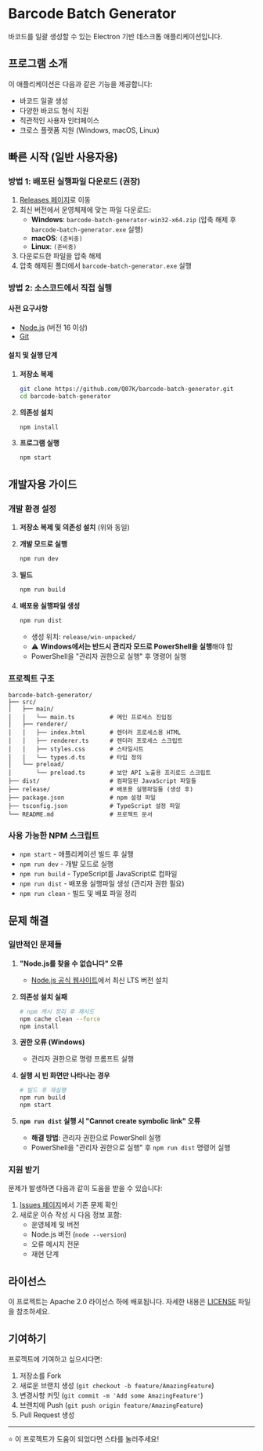 # Barcode Batch Generator

바코드를 일괄 생성할 수 있는 Electron 기반 데스크톱 애플리케이션입니다.

## 프로그램 소개

이 애플리케이션은 다음과 같은 기능을 제공합니다:
- 바코드 일괄 생성
- 다양한 바코드 형식 지원
- 직관적인 사용자 인터페이스
- 크로스 플랫폼 지원 (Windows, macOS, Linux)

## 빠른 시작 (일반 사용자용)

### 방법 1: 배포된 실행파일 다운로드 (권장)

1. [Releases 페이지](https://github.com/Q07K/barcode-batch-generator/releases)로 이동
2. 최신 버전에서 운영체제에 맞는 파일 다운로드:
   - **Windows**: `barcode-batch-generator-win32-x64.zip` (압축 해제 후 `barcode-batch-generator.exe` 실행)
   - **macOS**: `(준비중)`
   - **Linux**: `(준비중)`
3. 다운로드한 파일을 압축 해제
4. 압축 해제된 폴더에서 `barcode-batch-generator.exe` 실행

### 방법 2: 소스코드에서 직접 실행

#### 사전 요구사항
- [Node.js](https://nodejs.org/) (버전 16 이상)
- [Git](https://git-scm.com/)

#### 설치 및 실행 단계

1. **저장소 복제**
   ```bash
   git clone https://github.com/Q07K/barcode-batch-generator.git
   cd barcode-batch-generator
   ```

2. **의존성 설치**
   ```bash
   npm install
   ```

3. **프로그램 실행**
   ```bash
   npm start
   ```

## 개발자용 가이드

### 개발 환경 설정

1. **저장소 복제 및 의존성 설치** (위와 동일)

2. **개발 모드로 실행**
   ```bash
   npm run dev
   ```

3. **빌드**
   ```bash
   npm run build
   ```

4. **배포용 실행파일 생성**
   ```bash
   npm run dist
   ```
   - 생성 위치: `release/win-unpacked/`
   - ⚠️ **Windows에서는 반드시 관리자 모드로 PowerShell을 실행**해야 함
   - PowerShell을 "관리자 권한으로 실행" 후 명령어 실행

### 프로젝트 구조

```
barcode-batch-generator/
├── src/
│   ├── main/
│   │   └── main.ts          # 메인 프로세스 진입점
│   ├── renderer/
│   │   ├── index.html       # 렌더러 프로세스용 HTML
│   │   ├── renderer.ts      # 렌더러 프로세스 스크립트
│   │   ├── styles.css       # 스타일시트
│   │   └── types.d.ts       # 타입 정의
│   └── preload/
│       └── preload.ts       # 보안 API 노출용 프리로드 스크립트
├── dist/                    # 컴파일된 JavaScript 파일들
├── release/                 # 배포용 실행파일들 (생성 후)
├── package.json             # npm 설정 파일
├── tsconfig.json            # TypeScript 설정 파일
└── README.md                # 프로젝트 문서
```

### 사용 가능한 NPM 스크립트

- `npm start` - 애플리케이션 빌드 후 실행
- `npm run dev` - 개발 모드로 실행
- `npm run build` - TypeScript를 JavaScript로 컴파일
- `npm run dist` - 배포용 실행파일 생성 (관리자 권한 필요)
- `npm run clean` - 빌드 및 배포 파일 정리

## 문제 해결

### 일반적인 문제들

1. **"Node.js를 찾을 수 없습니다" 오류**
   - [Node.js 공식 웹사이트](https://nodejs.org/)에서 최신 LTS 버전 설치

2. **의존성 설치 실패**
   ```bash
   # npm 캐시 정리 후 재시도
   npm cache clean --force
   npm install
   ```

3. **권한 오류 (Windows)**
   - 관리자 권한으로 명령 프롬프트 실행

4. **실행 시 빈 화면만 나타나는 경우**
   ```bash
   # 빌드 후 재실행
   npm run build
   npm start
   ```

5. **`npm run dist` 실행 시 "Cannot create symbolic link" 오류**
   - **해결 방법**: 관리자 권한으로 PowerShell 실행
   - PowerShell을 "관리자 권한으로 실행" 후 `npm run dist` 명령어 실행

### 지원 받기

문제가 발생하면 다음과 같이 도움을 받을 수 있습니다:

1. [Issues 페이지](https://github.com/Q07K/barcode-batch-generator/issues)에서 기존 문제 확인
2. 새로운 이슈 작성 시 다음 정보 포함:
   - 운영체제 및 버전
   - Node.js 버전 (`node --version`)
   - 오류 메시지 전문
   - 재현 단계

## 라이선스

이 프로젝트는  Apache 2.0 라이선스 하에 배포됩니다. 자세한 내용은 [LICENSE](LICENSE) 파일을 참조하세요.

## 기여하기

프로젝트에 기여하고 싶으시다면:

1. 저장소를 Fork
2. 새로운 브랜치 생성 (`git checkout -b feature/AmazingFeature`)
3. 변경사항 커밋 (`git commit -m 'Add some AmazingFeature'`)
4. 브랜치에 Push (`git push origin feature/AmazingFeature`)
5. Pull Request 생성

---

⭐ 이 프로젝트가 도움이 되었다면 스타를 눌러주세요!
